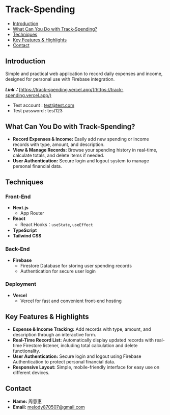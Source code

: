 # Track-Spending

- [Introduction](#introduction)
- [What Can You Do with Track-Spending?](#what-can-you-do-with-track-spending)
- [Techniques](#techniques)
- [Key Features & Highlights](#key-features--highlights)
- [Contact](#contact)

## Introduction

Simple and practical web application to record daily expenses and income, designed for personal use with Firebase integration.

**_Link：_**[https://track-spending.vercel.app/](https://track-spending.vercel.app/)

- Test account : test@test.com
- Test password : test123

## What Can You Do with Track-Spending?

- **Record Expenses & Income:** Easily add new spending or income records with type, amount, and description.
- **View & Manage Records:** Browse your spending history in real-time, calculate totals, and delete items if needed.
- **User Authentication:** Secure login and logout system to manage personal financial data.

## Techniques

### Front-End
- **Next.js**
  - App Router
- **React**
  - React Hooks：`useState`, `useEffect`
- **TypeScript**
- **Tailwind CSS**

### Back-End
- **Firebase**
  - Firestore Database for storing user spending records
  - Authentication for secure user login

### Deployment
- **Vercel**
    - Vercel for fast and convenient front-end hosting

## Key Features & Highlights

- **Expense & Income Tracking:** Add records with type, amount, and description through an interactive form.
- **Real-Time Record List:** Automatically display updated records with real-time Firestore listener, including total calculation and delete functionality.
- **User Authentication:** Secure login and logout using Firebase Authentication to protect personal financial data.
- **Responsive Layout:** Simple, mobile-friendly interface for easy use on different devices.

## Contact
* **Name:** 周意惠
* **Email:** melody870507@gmail.com